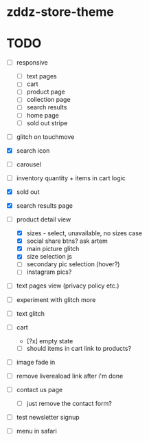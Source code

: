 # zddz-store-theme

# TODO

- [ ] responsive
  - [ ] text pages
  - [ ] cart
  - [ ] product page
  - [ ] collection page
  - [ ] search results
  - [ ] home page
  - [ ] sold out stripe
- [ ] glitch on touchmove
- [x] search icon
- [ ] carousel
- [ ] inventory quantity + items in cart logic
- [x] sold out
- [x] search results page
- [ ] product detail view
  - [x] sizes - select, unavailable, no sizes case
  - [x] social share btns? ask artem
  - [x] main picture glitch
  - [x] size selection js
  - [ ] secondary pic selection (hover?)
  - [ ] instagram pics?
- [ ] text pages view (privacy policy etc.)
- [ ] experiment with glitch more
- [ ] text glitch
- [ ] cart
  - [?x] empty state
  - [ ] should items in cart link to products?
- [ ] image fade in
- [ ] remove livereaload link after i'm done
- [ ] contact us page
  - [ ] just remove the contact form?
- [ ] test newsletter signup


- [ ] menu in safari
